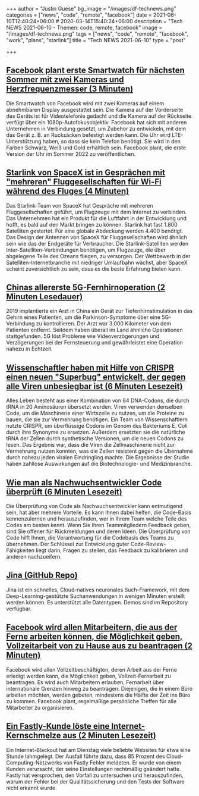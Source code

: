 +++
author = "Justin Guese"
bg_image = "/images/df-technews.png"
categories = ["news", "code", "remote", "facebook"]
date = 2021-06-10T12:40:24+06:00 # 2020-03-14T15:40:24+06:00
description = "Tech NEWS 2021-06-10 - Themen: code, remote, facebook"
image = "/images/df-technews.png"
tags = ["news", "code", "remote", "facebook", "work", "plans", "starlink"]
title = "Tech NEWS 2021-06-10"
type = "post"

+++

## [Facebook plant erste Smartwatch für nächsten Sommer mit zwei Kameras und Herzfrequenzmesser (3 Minuten)](https://www.theverge.com/2021/6/9/22526266/facebook-smartwatch-two-cameras-heart-rate-monitor)

 Die Smartwatch von Facebook wird mit zwei Kameras auf einem abnehmbaren Display ausgestattet sein. Die Kamera auf der Vorderseite des Geräts ist für Videotelefonie gedacht und die Kamera auf der Rückseite verfügt über ein 1080p-Autofokusobjektiv. Facebook hat sich mit anderen Unternehmen in Verbindung gesetzt, um Zubehör zu entwickeln, mit dem das Gerät z. B. an Rucksäcken befestigt werden kann. Die Uhr wird LTE-Unterstützung haben, so dass sie kein Telefon benötigt. Sie wird in den Farben Schwarz, Weiß und Gold erhältlich sein. Facebook plant, die erste Version der Uhr im Sommer 2022 zu veröffentlichen.

## [Starlink von SpaceX ist in Gesprächen mit "mehreren" Fluggesellschaften für Wi-Fi während des Fluges (4 Minuten)](https://www.theverge.com/2021/6/9/22526601/elon-musk-spacex-starlink-internet-talks-commercial-airlines-in-flight-wifi)

 Das Starlink-Team von SpaceX hat Gespräche mit mehreren Fluggesellschaften geführt, um Flugzeuge mit dem Internet zu verbinden. Das Unternehmen hat ein Produkt für die Luftfahrt in der Entwicklung und hofft, es bald auf den Markt bringen zu können. Starlink hat fast 1.800 Satelliten gestartet. Für eine globale Abdeckung werden 4.400 benötigt. Das Design der Antennen von SpaceX für Fluggesellschaften wird ähnlich sein wie das der Endgeräte für Verbraucher. Die Starlink-Satelliten werden Inter-Satelliten-Verbindungen benötigen, um Flugzeuge, die über abgelegene Teile des Ozeans fliegen, zu versorgen. Der Wettbewerb in der Satelliten-Internetbranche mit niedriger Umlaufbahn wächst, aber SpaceX scheint zuversichtlich zu sein, dass es die beste Erfahrung bieten kann.

## [Chinas allererste 5G-Fernhirnoperation (2 Minuten Lesedauer)](https://interestingengineering.com/china-performs-countrys-first-ever-5g-remote-brain-surgery)

 2019 implantierte ein Arzt in China ein Gerät zur Tiefenhirnstimulation in das Gehirn eines Patienten, um die Parkinson-Symptome über eine 5G-Verbindung zu kontrollieren. Der Arzt war 3.000 Kilometer von dem Patienten entfernt. Seitdem haben überall im Land ähnliche Operationen stattgefunden. 5G löst Probleme wie Videoverzögerungen und Verzögerungen bei der Fernsteuerung und gewährleistet eine Operation nahezu in Echtzeit.

## [Wissenschaftler haben mit Hilfe von CRISPR einen neuen "Superbug" entwickelt, der gegen alle Viren unbesiegbar ist (6 Minuten Lesezeit)](https://singularityhub.com/2021/06/08/scientists-used-crispr-to-engineer-a-new-superbug-thats-invincible-to-all-viruses/)

 Alles Leben besteht aus einer Kombination von 64 DNA-Codons, die durch tRNA in 20 Aminosäuren übersetzt werden. Viren verwenden denselben Code, um die Maschinerie einer Wirtszelle zu nutzen, um die Proteine zu bauen, die sie zur Vermehrung benötigen. Ein Team von Wissenschaftlern nutzte CRISPR, um überflüssige Codons im Genom des Bakteriums E. Coli durch ihre Synonyme zu ersetzen. Außerdem ersetzten sie die natürliche tRNA der Zellen durch synthetische Versionen, um die neuen Codons zu lesen. Das Ergebnis war, dass die Viren die Zellmaschinerie nicht zur Vermehrung nutzen konnten, was die Zellen resistent gegen die Übernahme durch nahezu jeden viralen Eindringling machte. Die Ergebnisse der Studie haben zahllose Auswirkungen auf die Biotechnologie- und Medizinbranche.

## [Wie man als Nachwuchsentwickler Code überprüft (6 Minuten Lesezeit)](https://medium.com/pinterest-engineering/how-to-review-code-as-a-junior-developer-10ffb7846958)

 Die Überprüfung von Code als Nachwuchsentwickler kann entmutigend sein, hat aber mehrere Vorteile. Es kann Ihnen dabei helfen, die Code-Basis kennenzulernen und herauszufinden, wer in Ihrem Team welche Teile des Codes am besten kennt. Wenn Sie Ihren Teammitgliedern Feedback geben, sind Sie offener für Rückmeldungen und deren Ideen. Die Überprüfung von Code hilft Ihnen, die Verantwortung für die Codebasis des Teams zu übernehmen. Der Schlüssel zur Entwicklung guter Code-Review-Fähigkeiten liegt darin, Fragen zu stellen, das Feedback zu kalibrieren und anderen nachzueifern.

## [Jina (GitHub Repo)](https://github.com/jina-ai/jina/)

 Jina ist ein schnelles, Cloud-natives neuronales Such-Framework, mit dem Deep-Learning-gestützte Suchanwendungen in wenigen Minuten erstellt werden können. Es unterstützt alle Datentypen. Demos sind im Repository verfügbar.

## [Facebook wird allen Mitarbeitern, die aus der Ferne arbeiten können, die Möglichkeit geben, Vollzeitarbeit von zu Hause aus zu beantragen (2 Minuten)](https://www.cnbc.com/2021/06/09/facebook-will-let-all-employees-who-can-work-remotely-to-request-full-time-remote-work.html)

 Facebook wird allen Vollzeitbeschäftigten, deren Arbeit aus der Ferne erledigt werden kann, die Möglichkeit geben, Vollzeit-Fernarbeit zu beantragen. Es wird auch Mitarbeitern erlauben, Fernarbeit über internationale Grenzen hinweg zu beantragen. Diejenigen, die in einem Büro arbeiten möchten, werden gebeten, mindestens die Hälfte der Zeit ins Büro zu kommen. Facebook plant, regelmäßige persönliche Treffen für alle Mitarbeiter zu organisieren.

## [Ein Fastly-Kunde löste eine Internet-Kernschmelze aus (2 Minuten Lesezeit)](https://www.bbc.com/news/technology-57413224)

 Ein Internet-Blackout hat am Dienstag viele beliebte Websites für etwa eine Stunde lahmgelegt. Der Ausfall führte dazu, dass 85 Prozent des Cloud-Computing-Netzwerks von Fastly Fehler meldeten. Er wurde von einem Kunden verursacht, der seine Einstellungen rechtmäßig geändert hatte. Fastly hat versprochen, den Vorfall zu untersuchen und herauszufinden, warum der Fehler bei der Qualitätssicherung und den Tests der Software nicht erkannt wurde.

